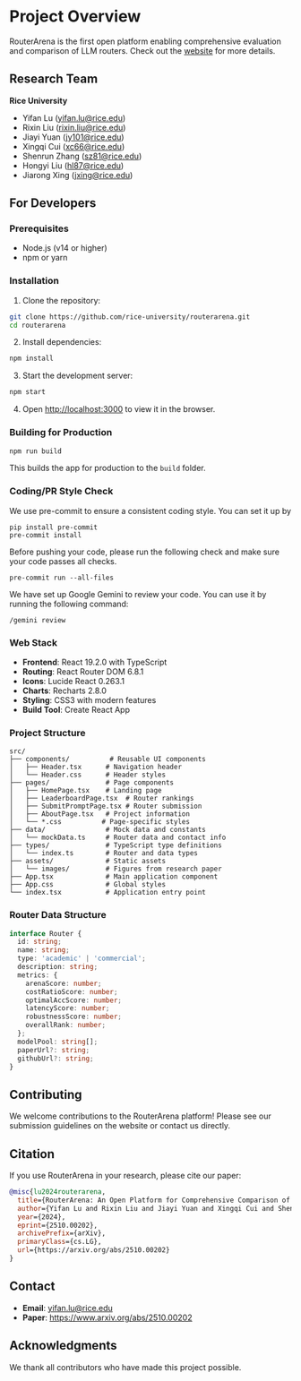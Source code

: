 # Project Overview

RouterArena is the first open platform enabling comprehensive evaluation and comparison of LLM routers. Check out the [website](https://routeworks.github.io) for more details.

## Research Team

**Rice University**

- Yifan Lu (yifan.lu@rice.edu)
- Rixin Liu (rixin.liu@rice.edu)
- Jiayi Yuan (jy101@rice.edu)
- Xingqi Cui (xc66@rice.edu)
- Shenrun Zhang (sz81@rice.edu)
- Hongyi Liu (hl87@rice.edu)
- Jiarong Xing (jxing@rice.edu)

## For Developers

### Prerequisites

- Node.js (v14 or higher)
- npm or yarn

### Installation

1. Clone the repository:
```bash
git clone https://github.com/rice-university/routerarena.git
cd routerarena
```

2. Install dependencies:
```bash
npm install
```

3. Start the development server:
```bash
npm start
```

4. Open [http://localhost:3000](http://localhost:3000) to view it in the browser.

### Building for Production

```bash
npm run build
```

This builds the app for production to the `build` folder.

### Coding/PR Style Check

We use pre-commit to ensure a consistent coding style. You can set it up by

```
pip install pre-commit
pre-commit install
```

Before pushing your code, please run the following check and make sure your code passes all checks.

```
pre-commit run --all-files
```

We have set up Google Gemini to review your code. You can use it by running the following command:

```
/gemini review
```

### Web Stack

- **Frontend**: React 19.2.0 with TypeScript
- **Routing**: React Router DOM 6.8.1
- **Icons**: Lucide React 0.263.1
- **Charts**: Recharts 2.8.0
- **Styling**: CSS3 with modern features
- **Build Tool**: Create React App

### Project Structure

```
src/
├── components/          # Reusable UI components
│   ├── Header.tsx      # Navigation header
│   └── Header.css      # Header styles
├── pages/              # Page components
│   ├── HomePage.tsx    # Landing page
│   ├── LeaderboardPage.tsx  # Router rankings
│   ├── SubmitPromptPage.tsx # Router submission
│   ├── AboutPage.tsx   # Project information
│   └── *.css          # Page-specific styles
├── data/               # Mock data and constants
│   └── mockData.ts     # Router data and contact info
├── types/              # TypeScript type definitions
│   └── index.ts        # Router and data types
├── assets/             # Static assets
│   └── images/         # Figures from research paper
├── App.tsx             # Main application component
├── App.css             # Global styles
└── index.tsx           # Application entry point
```

### Router Data Structure
```typescript
interface Router {
  id: string;
  name: string;
  type: 'academic' | 'commercial';
  description: string;
  metrics: {
    arenaScore: number;
    costRatioScore: number;
    optimalAccScore: number;
    latencyScore: number;
    robustnessScore: number;
    overallRank: number;
  };
  modelPool: string[];
  paperUrl?: string;
  githubUrl?: string;
}
```

## Contributing

We welcome contributions to the RouterArena platform! Please see our submission guidelines on the website or contact us directly.

## Citation

If you use RouterArena in your research, please cite our paper:

```bibtex
@misc{lu2024routerarena,
  title={RouterArena: An Open Platform for Comprehensive Comparison of LLM Routers},
  author={Yifan Lu and Rixin Liu and Jiayi Yuan and Xingqi Cui and Shenrun Zhang and Hongyi Liu and Jiarong Xing},
  year={2024},
  eprint={2510.00202},
  archivePrefix={arXiv},
  primaryClass={cs.LG},
  url={https://arxiv.org/abs/2510.00202}
}
```

## Contact

- **Email**: yifan.lu@rice.edu
- **Paper**: https://www.arxiv.org/abs/2510.00202

## Acknowledgments

We thank all contributors who have made this project possible.

